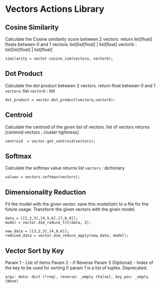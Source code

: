 # Vectors Actions Library

## Cosine Similarity

Calculate the Cosine similarity score between 2 vectors.
return list[float] floats between  0 and 1
vectora :list[list[float] | list[float]
vectorb : list[list[float] | list[float]

```jac
similarity = vector.cosine_sim(vectora, vectorb);
```

## Dot Product

Calculate the dot product between 2 vectors.
return float between  0 and 1
`vectora` :list
`vectorb` : list

```jac
dot_product = vector.dot_product(vectora,vectorb);
```

## Centroid

Calculate the centroid of the given list of vectors.
list of vectors
returns [centroid vectors , cluster tightness]

```jac
centroid  = vector.get_centroid(vectors);
```

## Softmax

Calculate the softmax value
returns list
`vectors` : dictionary

```jac
values = vectors.softmax(vectors);
```

## Dimensionality Reduction

Fit the model with the given vector. save this model(str) to a file for the future usage.
Transform the given vectors with the given model.

```jac
data = [[1,2,3],[4,5,6],[7,8,9]];
model = vector.dim_reduce_fit(data, 2);

new_data = [[3,2,3],[4,9,6]];
reduced_data = vector.dim_reduce_apply(new_data, model);
```

## Vector Sort by Key

Param 1 - List of items
Param 2 - if Reverse
Param 3 (Optional) - Index of the key to be used for sorting if param 1 is a list of tuples. Deprecated.

```jac
args: data: dict (*req), reverse: _empty (False), key_pos: _empty (None)
```